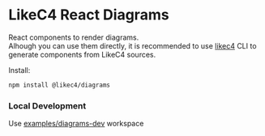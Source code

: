# LikeC4 React Diagrams

React components to render diagrams.  
Alhough you can use them directly, it is recommended to use [likec4](../likec4/) CLI to generate components from LikeC4 sources.

Install:

```bash
npm install @likec4/diagrams
```

### Local Development

Use [examples/diagrams-dev](../../examples/diagrams-dev/) workspace
